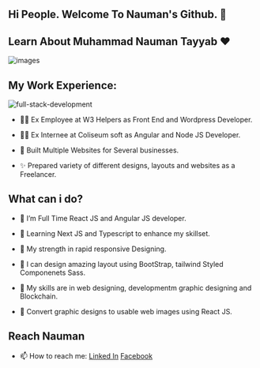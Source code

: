 ## Hi People. Welcome To Nauman's Github. 👋

## Learn About Muhammad Nauman Tayyab ❤️

![images](https://user-images.githubusercontent.com/39854061/186687167-a3f6416c-161f-4b4e-9f41-7158e8b1ef14.png)

## My Work Experience:

![full-stack-development](https://user-images.githubusercontent.com/39854061/186698592-011f0eea-eb85-49d5-865d-d36335a4a035.gif)

* 🙋‍♂️ Ex Employee at W3 Helpers as Front End and Wordpress Developer.

* 🙋‍♂️ Ex Internee at Coliseum soft as Angular and Node JS Developer.

* 🚀 Built Multiple Websites for Several businesses.

* ✨ Prepared variety of different designs, layouts and websites as a Freelancer.

## What can i do?

* 🌱 I’m Full Time React JS and Angular JS developer.

* 🌱 Learning Next JS and Typescript to enhance my skillset.

* 💪 My strength in rapid responsive Designing.

* 🎨 I can design amazing layout using BootStrap, tailwind Styled Componenets Sass.

* 👯 My skills are in web designing, developmentm graphic designing and Blockchain.

* 🔨 Convert graphic designs to usable web images using React JS.

## Reach Nauman

* 📫 How to reach me: <a href="https://www.linkedin.com/in/muhammad-nauman-t-bb85b3109/">Linked In</a> <a href="https://www.facebook.com/nauman.ansary/">Facebook</a>
